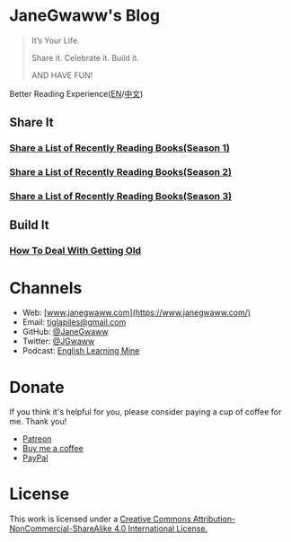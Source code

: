 

# JaneGwaww's Blog

> It’s Your Life.
> 
> Share it. Celebrate it. Build it.
> 
> AND HAVE FUN!

Better Reading Experience([EN](https://www.janegwaww.com/README.en.html)/[中文](https://www.janegwaww.com))


## Share It


### [Share a List of Recently Reading Books(Season 1)](./src/share_it/recent_reading.en.md)


### [Share a List of Recently Reading Books(Season 2)](./src/share_it/recent_reading2.en.md)


### [Share a List of Recently Reading Books(Season 3)](./src/share_it/recent_reading3.en.md)


## Build It


### [How To Deal With Getting Old](./src/build_it/how_face_midnight.md)


# Channels

-   Web: [www.janegwaww.com](https://www.janegwaww.com/)
-   Email: [tiglapiles@gmail.com](mailto:tiglapiles@gmail.com)
-   GitHub: [@JaneGwaww](https://github.com/janegwaww)
-   Twitter: [@JGwaww](https://twitter.com/JGwaww)
-   Podcast: [English Learning Mine](https://podcast.janegwaww.com/)


# Donate

If you think it's helpful for you, please consider paying a cup of coffee for me. Thank you!

-   [Patreon](https://www.patreon.com/janegwaww)
-   [Buy me a coffee](https://www.buymeacoffee.com/JaneGwaww)
-   [PayPal](https://paypal.me/janegwaww)


# License

This work is licensed under a [Creative Commons Attribution-NonCommercial-ShareAlike 4.0 International License.](https://creativecommons.org/licenses/by-nc-sa/4.0/)

